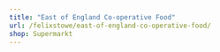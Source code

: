 ```yaml
---
title: "East of England Co-operative Food"
url: /felixstowe/east-of-england-co-operative-food/
shop: Supermarkt
---
```

